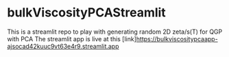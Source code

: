 # bulkViscosityPCAStreamlit
This is a streamlit repo to play with generating random 2D zeta/s(T) for QGP with PCA
The streamlit app is live at this [link]https://bulkviscositypcaapp-ajsocad42kuuc9vt63e4r9.streamlit.app
